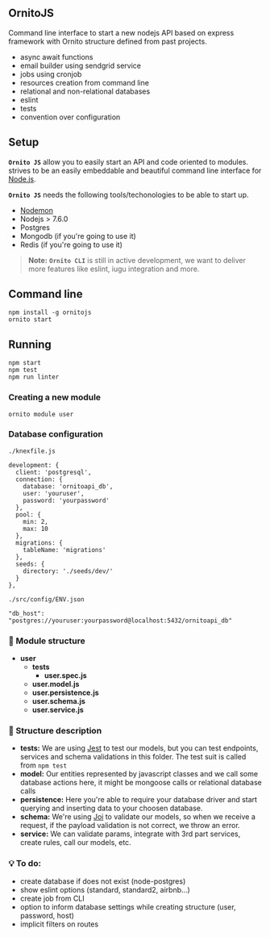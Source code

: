 ## OrnitoJS
Command line interface to start a new nodejs API based on express framework with Ornito structure defined from past projects.
- async await functions
- email builder using sendgrid service
- jobs using cronjob
- resources creation from command line
- relational and non-relational databases
- eslint
- tests
- convention over configuration

## Setup

**`Ornito JS`** allow you to easily start an API and code oriented to modules. strives to be an easily embeddable and beautiful command line interface for [Node.js](https://nodejs.org/).

**`Ornito JS`** needs the following tools/techonologies to be able to start up.
- [Nodemon](https://nodemon.io/)
- Nodejs > 7.6.0
- Postgres
- Mongodb (if you're going to use it)
- Redis (if you're going to use it)

> **Note:** **`Ornito CLI`** is still in active development, we want to deliver more features like eslint, iugu integration and more.

## Command line
``` shell
npm install -g ornitojs
ornito start
```

## Running
``` shell
npm start
npm test
npm run linter
```

### Creating a new module
``` shell
ornito module user
```

### Database configuration
`./knexfile.js`
```
development: {
  client: 'postgresql',
  connection: {
    database: 'ornitoapi_db',
    user: 'youruser',
    password: 'yourpassword'
  },
  pool: {
    min: 2,
    max: 10
  },
  migrations: {
    tableName: 'migrations'
  },
  seeds: {
    directory: './seeds/dev/'
  }
},
```

`./src/config/ENV.json`
```
"db_host": "postgres://youruser:yourpassword@localhost:5432/ornitoapi_db"
```


### 🔧 Module structure
* **user**
    * **__tests__**
      * **user.spec.js**
    * **user.model.js**
    * **user.persistence.js**
    * **user.schema.js**
    * **user.service.js**

### 💬 Structure description
* **__tests__:** We are using [Jest](https://facebook.github.io/jest/) to test our models, but you can test endpoints, services and schema validations in this folder. The test suit is called from `npm test`
* **model:** Our entities represented by javascript classes and we call some database actions here, it might be mongoose calls or relational database calls
* **persistence:** Here you're able to require your database driver and start querying and inserting data to your choosen database. 
* **schema:** We're using [Joi](https://github.com/hapijs/joi) to validate our models, so when we receive a request, if the payload validation is not correct, we throw an error.
* **service:** We can validate params, integrate with 3rd part services, create rules, call our models, etc.

### 💡 To do:

* create database if does not exist (node-postgres)
* show eslint options (standard, standard2, airbnb...)
* create job from CLI
* option to inform database settings while creating structure (user, password, host)
* implicit filters on routes
